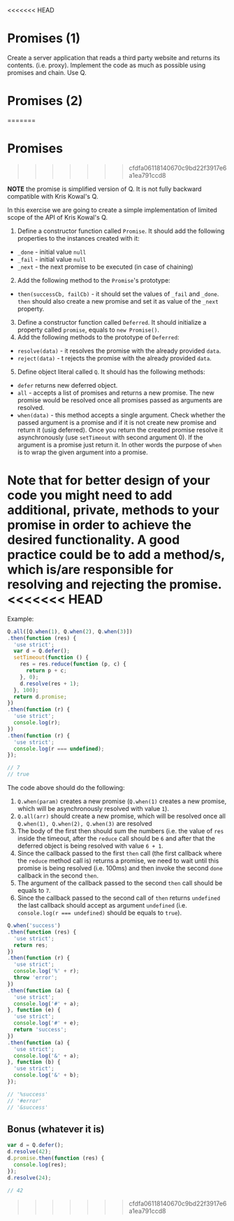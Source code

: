 <<<<<<< HEAD
# Promises (1)

Create a server application that reads a third party website and returns its contents. (i.e. proxy). Implement the code as much as possible using promises and chain. Use Q.


# Promises (2) 
=======
# Promises
>>>>>>> cfdfa06118140670c9bd22f3917e6a1ea791ccd8

**NOTE** the promise is simplified version of Q. It is not fully backward compatible with Kris Kowal's Q.

In this exercise we are going to create a simple implementation of limited scope of the API of Kris Kowal's Q.

1. Define a constructor function called `Promise`. It should add the following properties to the instances created with it:
  * `_done` - initial value `null`
  * `_fail` - initial value `null`
  * `_next` - the next promise to be executed (in case of chaining)
2. Add the following method to the `Promise`'s prototype:
  * `then(successCb, failCb)` - it should set the values of `_fail` and `_done`. `then` should also create a new promise and set it as value of the `_next` property.
3. Define a constructor function called `Deferred`. It should initialize a property called `promise`, equals to `new Promise()`.
4. Add the following methods to the prototype of `Deferred`:
  * `resolve(data)` - it resolves the promise with the already provided `data`.
  * `reject(data)` - t rejects the promise with the already provided `data`.
5. Define object literal called `Q`. It should has the following methods:
  * `defer` returns new deferred object.
  * `all` - accepts a list of promises and returns a new promise. The new promise would be resolved once all promises passed as arguments are resolved.
  * `when(data)` - this method accepts a single argument. Check whether the passed argument is a promise and if it is not create new promise and return it (usig deferred). Once you return the created promise resolve it asynchronously (use `setTimeout` with second argument 0). If the argument is a promise just return it. In other words the purpose of `when` is to wrap the given argument into a promise.

Note that for better design of your code you might need to add additional, private, methods to your promise in order to achieve the desired functionality. A good practice could be to add a method/s, which is/are responsible for resolving and rejecting the promise.
<<<<<<< HEAD
=======

Example:

```javascript
Q.all([Q.when(1), Q.when(2), Q.when(3)])
.then(function (res) {
  'use strict';
  var d = Q.defer();
  setTimeout(function () {
    res = res.reduce(function (p, c) {
      return p + c;
    }, 0);
    d.resolve(res + 1);
  }, 100);
  return d.promise;
})
.then(function (r) {
  'use strict';
  console.log(r);
})
.then(function (r) {
  'use strict';
  console.log(r === undefined);
});

// 7
// true
```

The code above should do the following:
1. `Q.when(param)` creates a new promise (`Q.when(1)` creates a new promise, which will be asynchronously resolved with value `1`).
2. `Q.all(arr)` should create a new promise, which will be resolved once all `Q.when(1), Q.when(2), Q.when(3)` are resolved
3. The body of the first then should sum the numbers (i.e. the value of `res` inside the timeout, after the `reduce` call should be `6` and after that the deferred object is being resolved with value `6 + 1`.
4. Since the callback passed to the first `then` call (the first callback where the `reduce` method call is) returns a promise, we need to wait until this promise is being resolved (i.e. 100ms) and then invoke the second `done` callback in the second `then`.
5. The argument of the callback passed to the second `then` call should be equals to `7`.
6. Since the callback passed to the second call of `then` returns `undefined` the last callback should accept as argument `undefined` (i.e. `console.log(r === undefined)` should be equals to `true`).

```javascript
Q.when('success')
.then(function (res) {
  'use strict';
  return res;
})
.then(function (r) {
  'use strict';
  console.log('%' + r);
  throw 'error';
})
.then(function (a) {
  'use strict';
  console.log('#' + a);
}, function (e) {
  'use strict';
  console.log('#' + e);
  return 'success';
})
.then(function (a) {
  'use strict';
  console.log('&' + a);
}, function (b) {
  'use strict';
  console.log('&' + b);
});

// '%success'
// '#error'
// '&success'
```

## Bonus (whatever it is)

```javascript
var d = Q.defer();
d.resolve(42);
d.promise.then(function (res) {
  console.log(res);
});
d.resolve(24);

// 42
```
>>>>>>> cfdfa06118140670c9bd22f3917e6a1ea791ccd8
